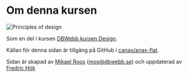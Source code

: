 Om denna kursen
==============================================

![Principles of design](img/elements-and-principles-of-design.jpg)


Som en del i kursen [DBWebb kursen Design](http://dbwebb.se/design).

Källan för denna sidan är tillgäng på GitHub i [canax/anax-flat](git@github.com:canax/anax-flat.git).

Sidan är skapad av [Mikael Roos](https://mikaelroos.se) (mos@dbwebb.se) och uppdaterad av [Fredric Hök](mailto:frho17@student.bth.se)
